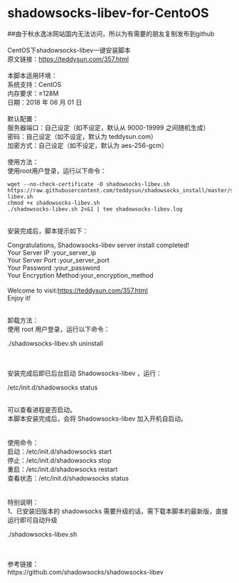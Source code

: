 # shadowsocks-libev-for-CentoOS
##由于秋水逸冰网站国内无法访问，所以为有需要的朋友复制发布到github
</br> 
</br> 
CentOS下shadowsocks-libev一键安装脚本</br> 
原文链接：https://teddysun.com/357.html</br> 
</br> 
本脚本适用环境：</br> 
系统支持：CentOS</br> 
内存要求：≥128M</br> 
日期：2018 年 06 月 01 日</br> 
</br> 
默认配置：</br> 
服务器端口：自己设定（如不设定，默认从 9000-19999 之间随机生成）</br> 
密码：自己设定（如不设定，默认为 teddysun.com）</br> 
加密方式：自己设定（如不设定，默认为 aes-256-gcm）</br> 
</br> 
使用方法：</br> 
使用root用户登录，运行以下命令：
```
wget --no-check-certificate -O shadowsocks-libev.sh https://raw.githubusercontent.com/teddysun/shadowsocks_install/master/shadowsocks-libev.sh 
chmod +x shadowsocks-libev.sh
./shadowsocks-libev.sh 2>&1 | tee shadowsocks-libev.log
```
</br> 
安装完成后，脚本提示如下：</br> 

Congratulations, Shadowsocks-libev server install completed!</br> 
Your Server IP        :your_server_ip</br> 
Your Server Port      :your_server_port</br> 
Your Password         :your_password </br> 
Your Encryption Method:your_encryption_method</br> 
</br> 
Welcome to visit:https://teddysun.com/357.html</br> 
Enjoy it!</br> 

</br> 
卸载方法：</br> 
使用 root 用户登录，运行以下命令：</br> 

./shadowsocks-libev.sh uninstall</br> 

</br> 
</br> 
安装完成后即已后台启动 Shadowsocks-libev ，运行：</br> 

/etc/init.d/shadowsocks status</br> 

</br> 
可以查看进程是否启动。</br> 
本脚本安装完成后，会将 Shadowsocks-libev 加入开机自启动。</br> 
</br> 
</br> 
使用命令：</br> 
启动：/etc/init.d/shadowsocks start</br> 
停止：/etc/init.d/shadowsocks stop</br> 
重启：/etc/init.d/shadowsocks restart</br> 
查看状态：/etc/init.d/shadowsocks status</br> 
</br> 
</br> 
特别说明：</br> 
1、已安装旧版本的 shadowsocks 需要升级的话，需下载本脚本的最新版，直接运行即可自动升级</br>

./shadowsocks-libev.sh</br> 

</br> 
</br> 
参考链接：</br> 
https://github.com/shadowsocks/shadowsocks-libev</br> 
